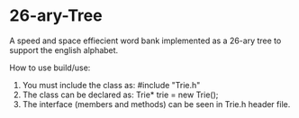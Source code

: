 # 26-ary-Tree


A speed and space effiecient word bank implemented as a 26-ary tree to support the english alphabet. 

How to use build/use:
  1. You must include the class as: #include "Trie.h"
  2. The class can be declared as: Trie* trie = new Trie();
  3. The interface (members and methods) can be seen in Trie.h header file.
